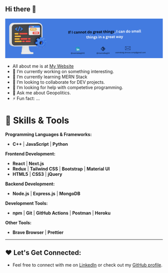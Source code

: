 ## Hi there 👋

<img src = 'readme_banner.png'/>

- All about me is at <a href = 'https://portfolio-alpha-nine-38.vercel.app/'>My Website</a>
- 🔭 I’m currently working on something interesting.
- 🌱 I’m currently learning MERN Stack
- 👯 I’m looking to collaborate for DEV projects.
- 🤔 I’m looking for help with competetive programming.
- 💬 Ask me about Geopolitics.
- ⚡ Fun fact: ...

# 🚀 Skills & Tools

**Programming Languages & Frameworks:**
- **C++** | **JavaScript** | **Python**

**Frontend Development:**
- **React** | **Next.js**
- **Redux** | **Tailwind CSS** | **Bootstrap** | **Material UI**
- **HTML5** | **CSS3** | **jQuery**

**Backend Development:**
- **Node.js** | **Express.js** | **MongoDB**

**Development Tools:**
- **npm** | **Git** | **GitHub Actions** | **Postman** | **Heroku**

**Other Tools:**
- **Brave Browser** | **Prettier**

---

## ❤️ Let's Get Connected:
- Feel free to connect with me on [LinkedIn](https://www.linkedin.com/in/usamabaig043/) or check out my [GitHub profile](https://github.com/UsamaBaig04/).

